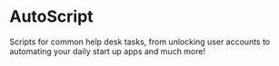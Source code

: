 # AutoScript
Scripts for common help desk tasks, from unlocking user accounts to automating your daily start up apps and much more!
